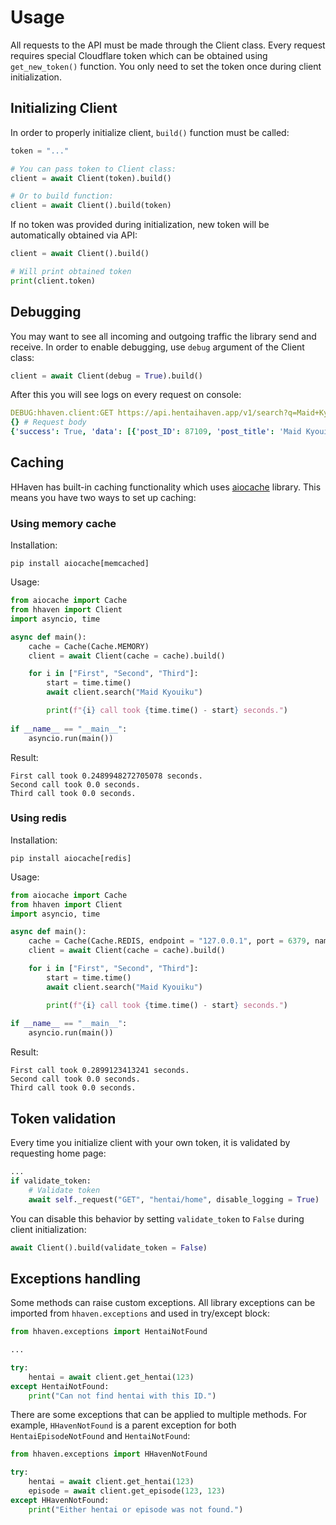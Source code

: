 # Usage

All requests to the API must be made through the Client class. Every request requires special Cloudflare token which can be obtained using `get_new_token()` function. You only need to set the token once during client initialization.

## Initializing Client
In order to properly initialize client, `build()` function must be called:

```python
token = "..."

# You can pass token to Client class:
client = await Client(token).build()

# Or to build function:
client = await Client().build(token)
```
If no token was provided during initialization, new token will be automatically obtained via API:

```python
client = await Client().build()

# Will print obtained token
print(client.token)
```

## Debugging
You may want to see all incoming and outgoing traffic the library send and receive. In order to enable debugging, use `debug` argument of the Client class:

```python
client = await Client(debug = True).build()
```

After this you will see logs on every request on console:
```yaml
DEBUG:hhaven.client:GET https://api.hentaihaven.app/v1/search?q=Maid+Kyouiku # Request info
{} # Request body
{'success': True, 'data': [{'post_ID': 87109, 'post_title': 'Maid Kyouiku. Botsuraku Kizoku Rurikawa Tsubaki The Animation', 'post_name': 'maid-kyouiku-botsuraku-kizoku-rurikawa-tsubaki-the-animation', 'post_thumbnail': 'https://hh-imgs.cyou/images/hh/w/f/s_Maid-Kyouiku.-Botsuraku-Kizoku-Rurikawa-Tsubaki-The-Animation-Episode-1.jpg'}]} # Response
```

## Caching
HHaven has built-in caching functionality which uses [aiocache](https://github.com/aio-libs/aiocache) library. This means you have two ways to set up caching:

### Using memory cache
Installation:
```console
pip install aiocache[memcached]
```

Usage:
```python
from aiocache import Cache
from hhaven import Client
import asyncio, time

async def main():
    cache = Cache(Cache.MEMORY)
    client = await Client(cache = cache).build()

    for i in ["First", "Second", "Third"]:
        start = time.time()
        await client.search("Maid Kyouiku")

        print(f"{i} call took {time.time() - start} seconds.")
        
if __name__ == "__main__":
    asyncio.run(main())
```

Result:
```
First call took 0.2489948272705078 seconds.
Second call took 0.0 seconds.
Third call took 0.0 seconds.
```

### Using redis
Installation:
```console
pip install aiocache[redis]
```

Usage:
```python
from aiocache import Cache
from hhaven import Client
import asyncio, time

async def main():
    cache = Cache(Cache.REDIS, endpoint = "127.0.0.1", port = 6379, namespace = "main")
    client = await Client(cache = cache).build()

    for i in ["First", "Second", "Third"]:
        start = time.time()
        await client.search("Maid Kyouiku")

        print(f"{i} call took {time.time() - start} seconds.")
        
if __name__ == "__main__":
    asyncio.run(main())
```

Result:
```
First call took 0.2899123413241 seconds.
Second call took 0.0 seconds.
Third call took 0.0 seconds.
```

## Token validation
Every time you initialize client with your own token, it is validated by requesting home page:
```python title="hhaven/client.py"
...
if validate_token:
    # Validate token
    await self._request("GET", "hentai/home", disable_logging = True)
```

You can disable this behavior by setting `validate_token` to `False` during client initialization:
```python
await Client().build(validate_token = False)
``` 

## Exceptions handling
Some methods can raise custom exceptions. All library exceptions can be imported from `hhaven.exceptions` and used in try/except block:
```python
from hhaven.exceptions import HentaiNotFound

...

try:
    hentai = await client.get_hentai(123)
except HentaiNotFound:
    print("Can not find hentai with this ID.")
```

There are some exceptions that can be applied to multiple methods. For example, `HHavenNotFound` is a parent exception for both `HentaiEpisodeNotFound` and `HentaiNotFound`:
```python
from hhaven.exceptions import HHavenNotFound

try:
    hentai = await client.get_hentai(123)
    episode = await client.get_episode(123, 123)
except HHavenNotFound:
    print("Either hentai or episode was not found.")
```
